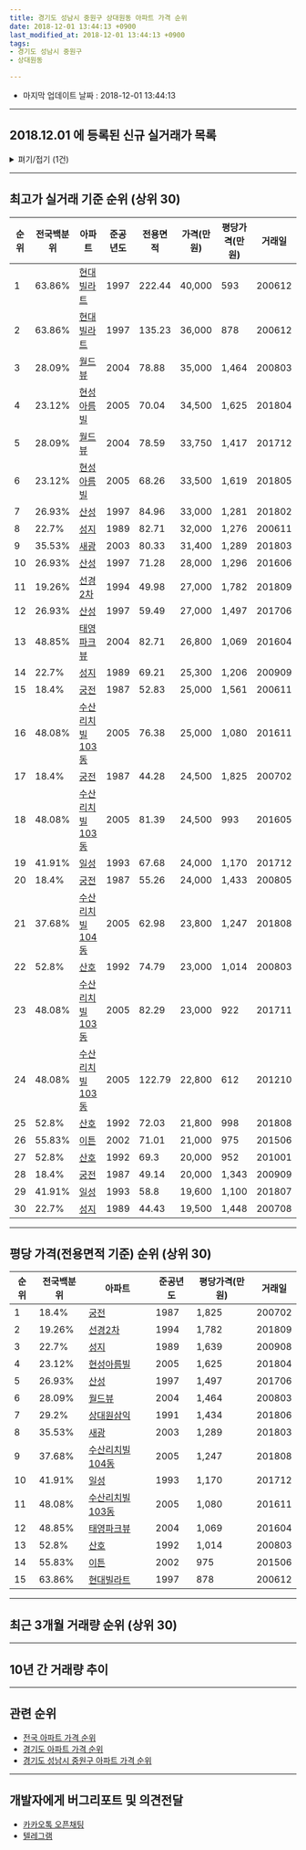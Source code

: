 ```yaml
---
title: 경기도 성남시 중원구 상대원동 아파트 가격 순위
date: 2018-12-01 13:44:13 +0900
last_modified_at: 2018-12-01 13:44:13 +0900
tags:
- 경기도 성남시 중원구
- 상대원동

---
```


* 마지막 업데이트 날짜 : 2018-12-01 13:44:13

---

## 2018.12.01 에 등록된 신규 실거래가 목록

<details>
<summary>펴기/접기 (1건)</summary>
<div markdown="1">

|아파트|전국백분위|준공년도|전용면적|가격(만원)|평당가격(만원)|거래일|
|---|---|---|---|---|---|---|
|[산성](https://search.naver.com/search.naver?query=%EA%B2%BD%EA%B8%B0%EB%8F%84+%EC%84%B1%EB%82%A8%EC%8B%9C+%EC%A4%91%EC%9B%90%EA%B5%AC+%EC%83%81%EB%8C%80%EC%9B%90%EB%8F%99+%EC%82%B0%EC%84%B1)|26.93%|1997|59.49|24,800|1,375|<span style="color:red">201811</span>|


</div>
</details>

---

## 최고가 실거래 기준 순위 (상위 30)


|순위|전국백분위|아파트|준공년도|전용면적|가격(만원)|평당가격(만원)|거래일|
|---|---|---|---|---|---|---|---|
|1|63.86%|[현대빌라트](https://search.naver.com/search.naver?query=%EA%B2%BD%EA%B8%B0%EB%8F%84+%EC%84%B1%EB%82%A8%EC%8B%9C+%EC%A4%91%EC%9B%90%EA%B5%AC+%EC%83%81%EB%8C%80%EC%9B%90%EB%8F%99+%ED%98%84%EB%8C%80%EB%B9%8C%EB%9D%BC%ED%8A%B8)|1997|222.44|40,000|593|200612|
|2|63.86%|[현대빌라트](https://search.naver.com/search.naver?query=%EA%B2%BD%EA%B8%B0%EB%8F%84+%EC%84%B1%EB%82%A8%EC%8B%9C+%EC%A4%91%EC%9B%90%EA%B5%AC+%EC%83%81%EB%8C%80%EC%9B%90%EB%8F%99+%ED%98%84%EB%8C%80%EB%B9%8C%EB%9D%BC%ED%8A%B8)|1997|135.23|36,000|878|200612|
|3|28.09%|[월드뷰](https://search.naver.com/search.naver?query=%EA%B2%BD%EA%B8%B0%EB%8F%84+%EC%84%B1%EB%82%A8%EC%8B%9C+%EC%A4%91%EC%9B%90%EA%B5%AC+%EC%83%81%EB%8C%80%EC%9B%90%EB%8F%99+%EC%9B%94%EB%93%9C%EB%B7%B0)|2004|78.88|35,000|1,464|200803|
|4|23.12%|[현성아름빌](https://search.naver.com/search.naver?query=%EA%B2%BD%EA%B8%B0%EB%8F%84+%EC%84%B1%EB%82%A8%EC%8B%9C+%EC%A4%91%EC%9B%90%EA%B5%AC+%EC%83%81%EB%8C%80%EC%9B%90%EB%8F%99+%ED%98%84%EC%84%B1%EC%95%84%EB%A6%84%EB%B9%8C)|2005|70.04|34,500|1,625|201804|
|5|28.09%|[월드뷰](https://search.naver.com/search.naver?query=%EA%B2%BD%EA%B8%B0%EB%8F%84+%EC%84%B1%EB%82%A8%EC%8B%9C+%EC%A4%91%EC%9B%90%EA%B5%AC+%EC%83%81%EB%8C%80%EC%9B%90%EB%8F%99+%EC%9B%94%EB%93%9C%EB%B7%B0)|2004|78.59|33,750|1,417|201712|
|6|23.12%|[현성아름빌](https://search.naver.com/search.naver?query=%EA%B2%BD%EA%B8%B0%EB%8F%84+%EC%84%B1%EB%82%A8%EC%8B%9C+%EC%A4%91%EC%9B%90%EA%B5%AC+%EC%83%81%EB%8C%80%EC%9B%90%EB%8F%99+%ED%98%84%EC%84%B1%EC%95%84%EB%A6%84%EB%B9%8C)|2005|68.26|33,500|1,619|201805|
|7|26.93%|[산성](https://search.naver.com/search.naver?query=%EA%B2%BD%EA%B8%B0%EB%8F%84+%EC%84%B1%EB%82%A8%EC%8B%9C+%EC%A4%91%EC%9B%90%EA%B5%AC+%EC%83%81%EB%8C%80%EC%9B%90%EB%8F%99+%EC%82%B0%EC%84%B1)|1997|84.96|33,000|1,281|201802|
|8|22.7%|[성지](https://search.naver.com/search.naver?query=%EA%B2%BD%EA%B8%B0%EB%8F%84+%EC%84%B1%EB%82%A8%EC%8B%9C+%EC%A4%91%EC%9B%90%EA%B5%AC+%EC%83%81%EB%8C%80%EC%9B%90%EB%8F%99+%EC%84%B1%EC%A7%80)|1989|82.71|32,000|1,276|200611|
|9|35.53%|[새광](https://search.naver.com/search.naver?query=%EA%B2%BD%EA%B8%B0%EB%8F%84+%EC%84%B1%EB%82%A8%EC%8B%9C+%EC%A4%91%EC%9B%90%EA%B5%AC+%EC%83%81%EB%8C%80%EC%9B%90%EB%8F%99+%EC%83%88%EA%B4%91)|2003|80.33|31,400|1,289|201803|
|10|26.93%|[산성](https://search.naver.com/search.naver?query=%EA%B2%BD%EA%B8%B0%EB%8F%84+%EC%84%B1%EB%82%A8%EC%8B%9C+%EC%A4%91%EC%9B%90%EA%B5%AC+%EC%83%81%EB%8C%80%EC%9B%90%EB%8F%99+%EC%82%B0%EC%84%B1)|1997|71.28|28,000|1,296|201606|
|11|19.26%|[선경2차](https://search.naver.com/search.naver?query=%EA%B2%BD%EA%B8%B0%EB%8F%84+%EC%84%B1%EB%82%A8%EC%8B%9C+%EC%A4%91%EC%9B%90%EA%B5%AC+%EC%83%81%EB%8C%80%EC%9B%90%EB%8F%99+%EC%84%A0%EA%B2%BD2%EC%B0%A8)|1994|49.98|27,000|1,782|201809|
|12|26.93%|[산성](https://search.naver.com/search.naver?query=%EA%B2%BD%EA%B8%B0%EB%8F%84+%EC%84%B1%EB%82%A8%EC%8B%9C+%EC%A4%91%EC%9B%90%EA%B5%AC+%EC%83%81%EB%8C%80%EC%9B%90%EB%8F%99+%EC%82%B0%EC%84%B1)|1997|59.49|27,000|1,497|201706|
|13|48.85%|[태영파크뷰](https://search.naver.com/search.naver?query=%EA%B2%BD%EA%B8%B0%EB%8F%84+%EC%84%B1%EB%82%A8%EC%8B%9C+%EC%A4%91%EC%9B%90%EA%B5%AC+%EC%83%81%EB%8C%80%EC%9B%90%EB%8F%99+%ED%83%9C%EC%98%81%ED%8C%8C%ED%81%AC%EB%B7%B0)|2004|82.71|26,800|1,069|201604|
|14|22.7%|[성지](https://search.naver.com/search.naver?query=%EA%B2%BD%EA%B8%B0%EB%8F%84+%EC%84%B1%EB%82%A8%EC%8B%9C+%EC%A4%91%EC%9B%90%EA%B5%AC+%EC%83%81%EB%8C%80%EC%9B%90%EB%8F%99+%EC%84%B1%EC%A7%80)|1989|69.21|25,300|1,206|200909|
|15|18.4%|[궁전](https://search.naver.com/search.naver?query=%EA%B2%BD%EA%B8%B0%EB%8F%84+%EC%84%B1%EB%82%A8%EC%8B%9C+%EC%A4%91%EC%9B%90%EA%B5%AC+%EC%83%81%EB%8C%80%EC%9B%90%EB%8F%99+%EA%B6%81%EC%A0%84)|1987|52.83|25,000|1,561|200611|
|16|48.08%|[수산리치빌103동](https://search.naver.com/search.naver?query=%EA%B2%BD%EA%B8%B0%EB%8F%84+%EC%84%B1%EB%82%A8%EC%8B%9C+%EC%A4%91%EC%9B%90%EA%B5%AC+%EC%83%81%EB%8C%80%EC%9B%90%EB%8F%99+%EC%88%98%EC%82%B0%EB%A6%AC%EC%B9%98%EB%B9%8C103%EB%8F%99)|2005|76.38|25,000|1,080|201611|
|17|18.4%|[궁전](https://search.naver.com/search.naver?query=%EA%B2%BD%EA%B8%B0%EB%8F%84+%EC%84%B1%EB%82%A8%EC%8B%9C+%EC%A4%91%EC%9B%90%EA%B5%AC+%EC%83%81%EB%8C%80%EC%9B%90%EB%8F%99+%EA%B6%81%EC%A0%84)|1987|44.28|24,500|1,825|200702|
|18|48.08%|[수산리치빌103동](https://search.naver.com/search.naver?query=%EA%B2%BD%EA%B8%B0%EB%8F%84+%EC%84%B1%EB%82%A8%EC%8B%9C+%EC%A4%91%EC%9B%90%EA%B5%AC+%EC%83%81%EB%8C%80%EC%9B%90%EB%8F%99+%EC%88%98%EC%82%B0%EB%A6%AC%EC%B9%98%EB%B9%8C103%EB%8F%99)|2005|81.39|24,500|993|201605|
|19|41.91%|[일성](https://search.naver.com/search.naver?query=%EA%B2%BD%EA%B8%B0%EB%8F%84+%EC%84%B1%EB%82%A8%EC%8B%9C+%EC%A4%91%EC%9B%90%EA%B5%AC+%EC%83%81%EB%8C%80%EC%9B%90%EB%8F%99+%EC%9D%BC%EC%84%B1)|1993|67.68|24,000|1,170|201712|
|20|18.4%|[궁전](https://search.naver.com/search.naver?query=%EA%B2%BD%EA%B8%B0%EB%8F%84+%EC%84%B1%EB%82%A8%EC%8B%9C+%EC%A4%91%EC%9B%90%EA%B5%AC+%EC%83%81%EB%8C%80%EC%9B%90%EB%8F%99+%EA%B6%81%EC%A0%84)|1987|55.26|24,000|1,433|200805|
|21|37.68%|[수산리치빌104동](https://search.naver.com/search.naver?query=%EA%B2%BD%EA%B8%B0%EB%8F%84+%EC%84%B1%EB%82%A8%EC%8B%9C+%EC%A4%91%EC%9B%90%EA%B5%AC+%EC%83%81%EB%8C%80%EC%9B%90%EB%8F%99+%EC%88%98%EC%82%B0%EB%A6%AC%EC%B9%98%EB%B9%8C104%EB%8F%99)|2005|62.98|23,800|1,247|201808|
|22|52.8%|[산호](https://search.naver.com/search.naver?query=%EA%B2%BD%EA%B8%B0%EB%8F%84+%EC%84%B1%EB%82%A8%EC%8B%9C+%EC%A4%91%EC%9B%90%EA%B5%AC+%EC%83%81%EB%8C%80%EC%9B%90%EB%8F%99+%EC%82%B0%ED%98%B8)|1992|74.79|23,000|1,014|200803|
|23|48.08%|[수산리치빌103동](https://search.naver.com/search.naver?query=%EA%B2%BD%EA%B8%B0%EB%8F%84+%EC%84%B1%EB%82%A8%EC%8B%9C+%EC%A4%91%EC%9B%90%EA%B5%AC+%EC%83%81%EB%8C%80%EC%9B%90%EB%8F%99+%EC%88%98%EC%82%B0%EB%A6%AC%EC%B9%98%EB%B9%8C103%EB%8F%99)|2005|82.29|23,000|922|201711|
|24|48.08%|[수산리치빌103동](https://search.naver.com/search.naver?query=%EA%B2%BD%EA%B8%B0%EB%8F%84+%EC%84%B1%EB%82%A8%EC%8B%9C+%EC%A4%91%EC%9B%90%EA%B5%AC+%EC%83%81%EB%8C%80%EC%9B%90%EB%8F%99+%EC%88%98%EC%82%B0%EB%A6%AC%EC%B9%98%EB%B9%8C103%EB%8F%99)|2005|122.79|22,800|612|201210|
|25|52.8%|[산호](https://search.naver.com/search.naver?query=%EA%B2%BD%EA%B8%B0%EB%8F%84+%EC%84%B1%EB%82%A8%EC%8B%9C+%EC%A4%91%EC%9B%90%EA%B5%AC+%EC%83%81%EB%8C%80%EC%9B%90%EB%8F%99+%EC%82%B0%ED%98%B8)|1992|72.03|21,800|998|201808|
|26|55.83%|[이튼](https://search.naver.com/search.naver?query=%EA%B2%BD%EA%B8%B0%EB%8F%84+%EC%84%B1%EB%82%A8%EC%8B%9C+%EC%A4%91%EC%9B%90%EA%B5%AC+%EC%83%81%EB%8C%80%EC%9B%90%EB%8F%99+%EC%9D%B4%ED%8A%BC)|2002|71.01|21,000|975|201506|
|27|52.8%|[산호](https://search.naver.com/search.naver?query=%EA%B2%BD%EA%B8%B0%EB%8F%84+%EC%84%B1%EB%82%A8%EC%8B%9C+%EC%A4%91%EC%9B%90%EA%B5%AC+%EC%83%81%EB%8C%80%EC%9B%90%EB%8F%99+%EC%82%B0%ED%98%B8)|1992|69.3|20,000|952|201001|
|28|18.4%|[궁전](https://search.naver.com/search.naver?query=%EA%B2%BD%EA%B8%B0%EB%8F%84+%EC%84%B1%EB%82%A8%EC%8B%9C+%EC%A4%91%EC%9B%90%EA%B5%AC+%EC%83%81%EB%8C%80%EC%9B%90%EB%8F%99+%EA%B6%81%EC%A0%84)|1987|49.14|20,000|1,343|200909|
|29|41.91%|[일성](https://search.naver.com/search.naver?query=%EA%B2%BD%EA%B8%B0%EB%8F%84+%EC%84%B1%EB%82%A8%EC%8B%9C+%EC%A4%91%EC%9B%90%EA%B5%AC+%EC%83%81%EB%8C%80%EC%9B%90%EB%8F%99+%EC%9D%BC%EC%84%B1)|1993|58.8|19,600|1,100|201807|
|30|22.7%|[성지](https://search.naver.com/search.naver?query=%EA%B2%BD%EA%B8%B0%EB%8F%84+%EC%84%B1%EB%82%A8%EC%8B%9C+%EC%A4%91%EC%9B%90%EA%B5%AC+%EC%83%81%EB%8C%80%EC%9B%90%EB%8F%99+%EC%84%B1%EC%A7%80)|1989|44.43|19,500|1,448|200708|


---

## 평당 가격(전용면적 기준) 순위 (상위 30)


|순위|전국백분위|아파트|준공년도|평당가격(만원)|거래일|
|---|---|---|---|---|---|
|1|18.4%|[궁전](https://search.naver.com/search.naver?query=%EA%B2%BD%EA%B8%B0%EB%8F%84+%EC%84%B1%EB%82%A8%EC%8B%9C+%EC%A4%91%EC%9B%90%EA%B5%AC+%EC%83%81%EB%8C%80%EC%9B%90%EB%8F%99+%EA%B6%81%EC%A0%84)|1987|1,825|200702|
|2|19.26%|[선경2차](https://search.naver.com/search.naver?query=%EA%B2%BD%EA%B8%B0%EB%8F%84+%EC%84%B1%EB%82%A8%EC%8B%9C+%EC%A4%91%EC%9B%90%EA%B5%AC+%EC%83%81%EB%8C%80%EC%9B%90%EB%8F%99+%EC%84%A0%EA%B2%BD2%EC%B0%A8)|1994|1,782|201809|
|3|22.7%|[성지](https://search.naver.com/search.naver?query=%EA%B2%BD%EA%B8%B0%EB%8F%84+%EC%84%B1%EB%82%A8%EC%8B%9C+%EC%A4%91%EC%9B%90%EA%B5%AC+%EC%83%81%EB%8C%80%EC%9B%90%EB%8F%99+%EC%84%B1%EC%A7%80)|1989|1,639|200908|
|4|23.12%|[현성아름빌](https://search.naver.com/search.naver?query=%EA%B2%BD%EA%B8%B0%EB%8F%84+%EC%84%B1%EB%82%A8%EC%8B%9C+%EC%A4%91%EC%9B%90%EA%B5%AC+%EC%83%81%EB%8C%80%EC%9B%90%EB%8F%99+%ED%98%84%EC%84%B1%EC%95%84%EB%A6%84%EB%B9%8C)|2005|1,625|201804|
|5|26.93%|[산성](https://search.naver.com/search.naver?query=%EA%B2%BD%EA%B8%B0%EB%8F%84+%EC%84%B1%EB%82%A8%EC%8B%9C+%EC%A4%91%EC%9B%90%EA%B5%AC+%EC%83%81%EB%8C%80%EC%9B%90%EB%8F%99+%EC%82%B0%EC%84%B1)|1997|1,497|201706|
|6|28.09%|[월드뷰](https://search.naver.com/search.naver?query=%EA%B2%BD%EA%B8%B0%EB%8F%84+%EC%84%B1%EB%82%A8%EC%8B%9C+%EC%A4%91%EC%9B%90%EA%B5%AC+%EC%83%81%EB%8C%80%EC%9B%90%EB%8F%99+%EC%9B%94%EB%93%9C%EB%B7%B0)|2004|1,464|200803|
|7|29.2%|[상대원삼익](https://search.naver.com/search.naver?query=%EA%B2%BD%EA%B8%B0%EB%8F%84+%EC%84%B1%EB%82%A8%EC%8B%9C+%EC%A4%91%EC%9B%90%EA%B5%AC+%EC%83%81%EB%8C%80%EC%9B%90%EB%8F%99+%EC%83%81%EB%8C%80%EC%9B%90%EC%82%BC%EC%9D%B5)|1991|1,434|201806|
|8|35.53%|[새광](https://search.naver.com/search.naver?query=%EA%B2%BD%EA%B8%B0%EB%8F%84+%EC%84%B1%EB%82%A8%EC%8B%9C+%EC%A4%91%EC%9B%90%EA%B5%AC+%EC%83%81%EB%8C%80%EC%9B%90%EB%8F%99+%EC%83%88%EA%B4%91)|2003|1,289|201803|
|9|37.68%|[수산리치빌104동](https://search.naver.com/search.naver?query=%EA%B2%BD%EA%B8%B0%EB%8F%84+%EC%84%B1%EB%82%A8%EC%8B%9C+%EC%A4%91%EC%9B%90%EA%B5%AC+%EC%83%81%EB%8C%80%EC%9B%90%EB%8F%99+%EC%88%98%EC%82%B0%EB%A6%AC%EC%B9%98%EB%B9%8C104%EB%8F%99)|2005|1,247|201808|
|10|41.91%|[일성](https://search.naver.com/search.naver?query=%EA%B2%BD%EA%B8%B0%EB%8F%84+%EC%84%B1%EB%82%A8%EC%8B%9C+%EC%A4%91%EC%9B%90%EA%B5%AC+%EC%83%81%EB%8C%80%EC%9B%90%EB%8F%99+%EC%9D%BC%EC%84%B1)|1993|1,170|201712|
|11|48.08%|[수산리치빌103동](https://search.naver.com/search.naver?query=%EA%B2%BD%EA%B8%B0%EB%8F%84+%EC%84%B1%EB%82%A8%EC%8B%9C+%EC%A4%91%EC%9B%90%EA%B5%AC+%EC%83%81%EB%8C%80%EC%9B%90%EB%8F%99+%EC%88%98%EC%82%B0%EB%A6%AC%EC%B9%98%EB%B9%8C103%EB%8F%99)|2005|1,080|201611|
|12|48.85%|[태영파크뷰](https://search.naver.com/search.naver?query=%EA%B2%BD%EA%B8%B0%EB%8F%84+%EC%84%B1%EB%82%A8%EC%8B%9C+%EC%A4%91%EC%9B%90%EA%B5%AC+%EC%83%81%EB%8C%80%EC%9B%90%EB%8F%99+%ED%83%9C%EC%98%81%ED%8C%8C%ED%81%AC%EB%B7%B0)|2004|1,069|201604|
|13|52.8%|[산호](https://search.naver.com/search.naver?query=%EA%B2%BD%EA%B8%B0%EB%8F%84+%EC%84%B1%EB%82%A8%EC%8B%9C+%EC%A4%91%EC%9B%90%EA%B5%AC+%EC%83%81%EB%8C%80%EC%9B%90%EB%8F%99+%EC%82%B0%ED%98%B8)|1992|1,014|200803|
|14|55.83%|[이튼](https://search.naver.com/search.naver?query=%EA%B2%BD%EA%B8%B0%EB%8F%84+%EC%84%B1%EB%82%A8%EC%8B%9C+%EC%A4%91%EC%9B%90%EA%B5%AC+%EC%83%81%EB%8C%80%EC%9B%90%EB%8F%99+%EC%9D%B4%ED%8A%BC)|2002|975|201506|
|15|63.86%|[현대빌라트](https://search.naver.com/search.naver?query=%EA%B2%BD%EA%B8%B0%EB%8F%84+%EC%84%B1%EB%82%A8%EC%8B%9C+%EC%A4%91%EC%9B%90%EA%B5%AC+%EC%83%81%EB%8C%80%EC%9B%90%EB%8F%99+%ED%98%84%EB%8C%80%EB%B9%8C%EB%9D%BC%ED%8A%B8)|1997|878|200612|


---

## 최근 3개월 거래량 순위 (상위 30)


<div style="width:100%;">
    <canvas id="deal_count_ranking" height="250"></canvas>
</div>


<script>
new Chart(document.getElementById("deal_count_ranking"), {
    type: 'horizontalBar',
    data: {
        labels: ['성지', '선경2차', '궁전', '산성', '상대원삼익', '현성아름빌'],
        datasets: [{
            label: '실거래 수',
            data: [6, 5, 4, 3, 3, 1],
            borderColor: "rgba(255, 0, 128, 1)",
            backgroundColor: "rgba(255, 0, 128, 0.5)",
            fill: false,
        }]
    },
    options: {
        responsive: true,
        title: {
            display: true,
            text: '최근 3개월 거래량 순위'
        },
        tooltips: {
            mode: 'index',
            intersect: false,
            callbacks: {
                title: function(tooltipItems, data) {
                    return "실거래 수:";
                },
                label: function(tooltipItem, data) {
                    return data.labels[tooltipItem.index] + ": " + tooltipItem.xLabel;
                }
            }
        },
        hover: {
            mode: 'nearest',
            intersect: true
        },
        scales: {
            xAxes: [{
                display: true,
                scaleLabel: {
                    display: true,
                    labelString: '실거래 수'
                },
                ticks: {
                    suggestedMin: 0,
                }
            }],
            yAxes: [{
                display: true,
                ticks: {
                    autoSkip: false,
                    callback: function(value, index, values) {
                        if (value.length > 15)
                            return value.substr(0, 13) + "...";
                        else
                            return value;
                    }
                },
                scaleLabel: {
                    display: false,
                }
            }]
        }
    }
});

</script>


---

## 10년 간 거래량 추이


<div style="width:100%;">
    <canvas id="deal_progress" height="250"></canvas>
</div>

<script>
new Chart(document.getElementById("deal_progress"), {
    type: 'line',
    data: {
        labels: ['200812','200901','200902','200903','200904','200905','200906','200907','200908','200909','200910','200911','200912','201001','201002','201003','201004','201005','201006','201007','201008','201009','201010','201011','201012','201101','201102','201103','201104','201105','201106','201107','201108','201109','201110','201111','201112','201201','201202','201203','201204','201205','201206','201207','201208','201209','201210','201211','201212','201301','201302','201303','201304','201305','201306','201307','201308','201309','201310','201311','201312','201401','201402','201403','201404','201405','201406','201407','201408','201409','201410','201411','201412','201501','201502','201503','201504','201505','201506','201507','201508','201509','201510','201511','201512','201601','201602','201603','201604','201605','201606','201607','201608','201609','201610','201611','201612','201701','201702','201703','201704','201705','201706','201707','201708','201709','201710','201711','201712','201801','201802','201803','201804','201805','201806','201807','201808','201809','201810','201811','201812'],
        datasets: [{
            label: '실거래 수',
            pointRadius: 1,
            data: [8, 6, 18, 28, 28, 30, 33, 25, 44, 33, 16, 13, 14, 16, 17, 23, 20, 12, 11, 14, 10, 11, 28, 11, 14, 13, 30, 25, 17, 12, 20, 11, 18, 42, 23, 12, 11, 14, 18, 24, 17, 12, 8, 11, 13, 17, 28, 18, 15, 8, 26, 26, 23, 24, 22, 16, 21, 19, 22, 13, 10, 18, 25, 30, 27, 19, 27, 28, 36, 40, 18, 24, 16, 24, 47, 53, 40, 40, 27, 43, 29, 26, 25, 25, 15, 14, 32, 39, 37, 31, 44, 38, 39, 45, 44, 28, 17, 4, 21, 32, 32, 33, 33, 35, 23, 20, 18, 18, 13, 28, 20, 41, 28, 21, 26, 27, 62, 66, 15, 7, 0],
            borderColor: "rgba(255, 201, 14, 1)",
            backgroundColor: "rgba(255, 201, 14, 0.5)",
            fill: true,
        }]
    },
    options: {
        responsive: true,
        title: {
            display: true,
            text: '10년간 거래량 추이'
        },
        tooltips: {
            mode: 'index',
            intersect: false,
        },
        hover: {
            mode: 'nearest',
            intersect: true
        },
        scales: {
            xAxes: [{
                display: true,
                scaleLabel: {
                    display: true,
                    labelString: '년/월'
                }
            }],
            yAxes: [{
                display: true,
                ticks: {
                    suggestedMin: 0,
                },
                scaleLabel: {
                    display: true,
                    labelString: '실거래 수'
                }
            }]
        }
    }
});

</script>


---

## 관련 순위

- [전국 아파트 가격 순위](https://inasie.github.io/apt-ranking/전국)
- [경기도 아파트 가격 순위](https://inasie.github.io/apt-ranking/경기도)
- [경기도 성남시 중원구 아파트 가격 순위](https://inasie.github.io/apt-ranking/경기도-성남시-중원구)


---

## 개발자에게 버그리포트 및 의견전달

- [카카오톡 오픈채팅](https://open.kakao.com/o/gLJUAP4)
- [텔레그램](https://t.me/inasie)

